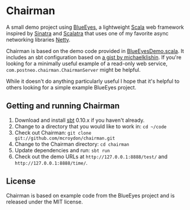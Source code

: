 Chairman
========

A small demo project using [BlueEyes](https://github.com/jdegoes/blueeyes), a lightweight [Scala](http://www.scala-lang.org/) web framework inspired by [Sinatra](http://www.sinatrarb.com/) and [Scalatra](https://github.com/scalatra/scalatra) that uses one of my favorite async networking libraries [Netty](http://www.jboss.org/netty).

Chairman is based on the demo code provided in [BlueEyesDemo.scala](https://github.com/jdegoes/blueeyes/blob/master/src/main/scala/blueeyes/demo/BlueEyesDemo.scala).  It includes an sbt configuration based on [a gist by michaelklishin](https://gist.github.com/1063337). If you're looking for a minimally useful example of a read-only web service, `com.postneo.chairman.ChairmanServer` might be helpful.

While it doesn't do anything particularly useful I hope that it's helpful to others looking for a simple example BlueEyes project.

Getting and running Chairman
----------------------------

1. Download and install [sbt](https://github.com/harrah/xsbt/wiki/Setup) 0.10.x if you haven't already.
2. Change to a directory that you would like to work in: `cd ~/code`
3. Check out Chairman: `git clone git://github.com/mcroydon/chairman.git`
4. Change to the Chairman directory: `cd chairman`
5. Update dependencies and run: `sbt run`
6. Check out the demo URLs at `http://127.0.0.1:8888/test/` and `http://127.0.0.1:8888/time/`.

License
-------

Chairman is based on example code from the BlueEyes project and is released under the MIT license.
